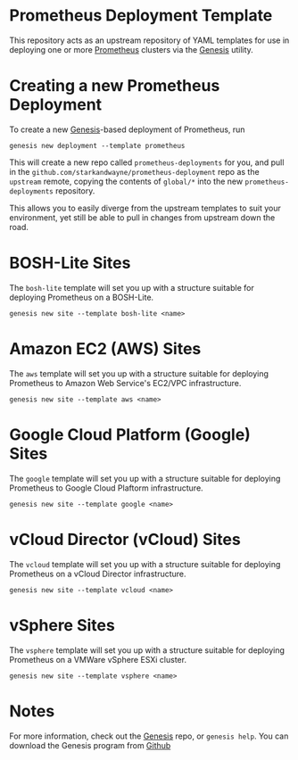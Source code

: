 Prometheus Deployment Template
======================================

This repository acts as an upstream repository of YAML templates for use in deploying one or more [Prometheus][prometheus] clusters via the [Genesis][genesis] utility.

Creating a new Prometheus Deployment
======================================

To create a new [Genesis][genesis]-based deployment of Prometheus, run

```
genesis new deployment --template prometheus
```

This will create a new repo called `prometheus-deployments` for you, and pull in the `github.com/starkandwayne/prometheus-deployment` repo as the `upstream` remote, copying the contents of `global/*` into the new `prometheus-deployments` repository.

This allows you to easily diverge from the upstream templates to suit your environment, yet still be able to pull in changes from upstream down the road.

BOSH-Lite Sites
======================================

The `bosh-lite` template will set you up with a structure suitable for deploying Prometheus on a BOSH-Lite.

```
genesis new site --template bosh-lite <name>
```

Amazon EC2 (AWS) Sites
======================================

The `aws` template will set you up with a structure suitable for deploying Prometheus to Amazon Web Service's EC2/VPC infrastructure.

```
genesis new site --template aws <name>
```

Google Cloud Platform (Google) Sites
======================================

The `google` template will set you up with a structure suitable for deploying Prometheus to Google Cloud Plaftorm infrastructure.

```
genesis new site --template google <name>
```

vCloud Director (vCloud) Sites
======================================

The `vcloud` template will set you up with a structure suitable for deploying Prometheus on a vCloud Director infrastructure.

```
genesis new site --template vcloud <name>
```

vSphere Sites
======================================

The `vsphere` template will set you up with a structure suitable for deploying Prometheus on a VMWare vSphere ESXi cluster.

```
genesis new site --template vsphere <name>
```

Notes
======================================

For more information, check out the [Genesis][genesis] repo, or `genesis help`. You can download the Genesis program from [Github][genesis]

[genesis]: https://github.com/starkandwayne/genesis
[prometheus]: https://prometheus.io/
